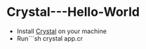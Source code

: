 # Crystal---Hello-World

- Install [Crystal](https://flake8.pycqa.org/en/latest/index.html# "Crystal") on your machine
- Run```sh
 crystal app.cr
```
